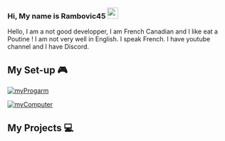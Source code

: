 ### Hi, My name is Rambovic45 <img src="https://media.giphy.com/media/hvRJCLFzcasrR4ia7z/giphy.gif" width="25px">
Hello, I am a not good developper, I am French Canadian and I like eat a Poutine ! I am not very well in English. I speak French. I have youtube channel and I have Discord.

## My Set-up 🎮

[![myProgarm](https://img.shields.io/static/v1?label=Program&color=blue&style=for-the-badge&logo=windows&link=https://github.com/Rambovic45/Rambovic45/blob/main/docs/myProgram.md&message=GitHub)](https://github.com/Rambovic45/Rambovic45/blob/main/docs/myProgram.md)

[![myComputer](https://img.shields.io/static/v1?label=Computer&color=red&style=for-the-badge&logo=amd&link=https://github.com/Rambovic45/Rambovic45/blob/main/docs/myComputer.md&message=GitHub)](https://github.com/Rambovic45/Rambovic45/blob/main/docs/myComputer.md)

## My Projects 💻


<!--
**Rambovic45/Rambovic45** is a ✨ _special_ ✨ repository because its `README.md` (this file) appears on your GitHub profile.

Here are some ideas to get you started:

- 🔭 I’m currently working on ...
- 🌱 I’m currently learning ...
- 👯 I’m looking to collaborate on ...
- 🤔 I’m looking for help with ...
- 💬 Ask me about ...
- 📫 How to reach me: ...
- 😄 Pronouns: ...
- ⚡ Fun fact: ...
-->
